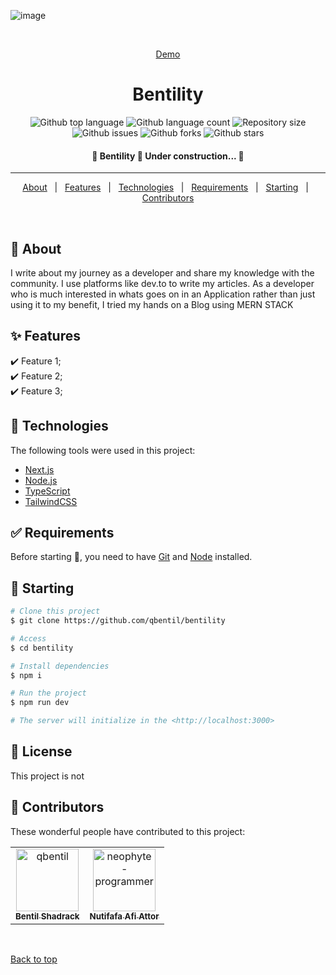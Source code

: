 ![image](https://user-images.githubusercontent.com/55560024/170698745-72270c45-d37e-41d4-aac6-e32cab36682c.png)

<div align="center" id="top"> 

  &#xa0;

  <a href="https://bentility.vercel.app">Demo</a>
</div>

<h1 align="center">Bentility</h1>

<p align="center">
  <img alt="Github top language" src="https://img.shields.io/github/languages/top/qbentil/bentility?color=56BEB8">

  <img alt="Github language count" src="https://img.shields.io/github/languages/count/qbentil/bentility?color=56BEB8">

  <img alt="Repository size" src="https://img.shields.io/github/repo-size/qbentil/bentility?color=56BEB8">

  <!-- <img alt="License" src="https://img.shields.io/github/license/qbentil/bentility?color=56BEB8"> -->

  <img alt="Github issues" src="https://img.shields.io/github/issues/qbentil/bentility?color=56BEB8" />

  <img alt="Github forks" src="https://img.shields.io/github/forks/qbentil/bentility?color=56BEB8" />

  <img alt="Github stars" src="https://img.shields.io/github/stars/qbentil/bentility?color=56BEB8" />
</p>

<!-- Status -->

<h4 align="center"> 
	🚧  Bentility 🚀 Under construction...  🚧
</h4> 

<hr>

<p align="center">
  <a href="#dart-about">About</a> &#xa0; | &#xa0; 
  <a href="#sparkles-features">Features</a> &#xa0; | &#xa0;
  <a href="#rocket-technologies">Technologies</a> &#xa0; | &#xa0;
  <a href="#white_check_mark-requirements">Requirements</a> &#xa0; | &#xa0;
  <a href="#checkered_flag-starting">Starting</a> &#xa0; | &#xa0;
  <!-- <a href="#memo-license">License</a> &#xa0; | &#xa0; -->
  <a href="#memo-contributors" target="_blank">Contributors</a>
</p>

<br>

## :dart: About ##

I write about my journey as a developer and share my knowledge with the community. I use platforms like dev.to to write my articles. As a developer who is much interested in whats goes on in an Application rather than just using it to my benefit, I tried my hands on a Blog using MERN STACK  

## :sparkles: Features ##

:heavy_check_mark: Feature 1;\
:heavy_check_mark: Feature 2;\
:heavy_check_mark: Feature 3;

## :rocket: Technologies ##

The following tools were used in this project:

- [Next.js](https://nextjs.org)
- [Node.js](https://nodejs.org/en/)
- [TypeScript](https://www.typescriptlang.org/)
- [TailwindCSS](https://tailwindcss.com)

## :white_check_mark: Requirements ##

Before starting :checkered_flag:, you need to have [Git](https://git-scm.com) and [Node](https://nodejs.org/en/) installed.

## :checkered_flag: Starting ##

```bash
# Clone this project
$ git clone https://github.com/qbentil/bentility

# Access
$ cd bentility

# Install dependencies
$ npm i

# Run the project
$ npm run dev

# The server will initialize in the <http://localhost:3000>
```

## :memo: License ##

This project is not 


## :memo: Contributors

These wonderful people have contributed to this project:
<!-- readme: contributors -start --><table>
<tr>
    <td align="center">
        <a href="https://github.com/qbentil">
            <img src="https://avatars.githubusercontent.com/u/55560024?v=4" width="100;" alt="qbentil"/>
            <br />
            <sub><b>Bentil Shadrack</b></sub>
        </a>
    </td>
    <td align="center">
        <a href="https://github.com/neophyte-programmer">
            <img src="https://avatars.githubusercontent.com/u/88439064?v=4" width="100;" alt="neophyte-programmer"/>
            <br />
            <sub><b>Nutifafa Afi Attor</b></sub>
        </a>
    </td>
  </tr>
</table>
<!-- readme: contributors -end -->

&#xa0;

<a href="#top">Back to top</a>
